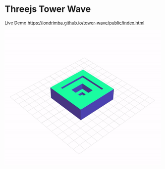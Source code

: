 # Threejs Tower Wave

Live Demo https://iondrimba.github.io/tower-wave/public/index.html

![App](https://github.com/iondrimba/images/blob/master/tower-wave.gif)
